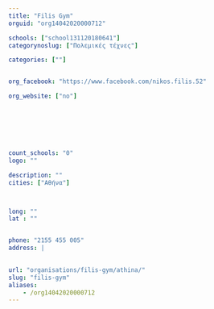 ```yaml
---
title: "Filis Gym"
orguid: "org14042020000712"

schools: ["school131120180641"]
categorynoslug: ["Πολεμικές τέχνες"]

categories: [""]


org_facebook: "https://www.facebook.com/nikos.filis.52"

org_website: ["no"]







count_schools: "0"
logo: ""

description: ""
cities: ["Αθήνα"]



long: ""
lat : ""


phone: "2155 455 005"
address: |
    

url: "organisations/filis-gym/athina/"
slug: "filis-gym"
aliases:
    - /org14042020000712
---
```



